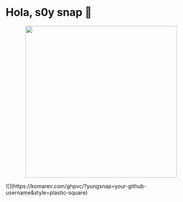 # Hola, s0y snap 👋

<p align="center">
  <img src="https://safebooru.org//images/2943/350a96e7f7d9591bd9b884c650ee137dfda5eafb.gif?3065544" alt"ysnp"  width="400" height="400">
</p>
![](https://komarev.com/ghpvc/?yungsnap=your-github-username&style=plastic-square)
